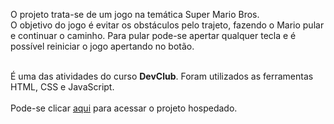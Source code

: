 <p>O projeto trata-se de um jogo na temática Super Mario Bros. <br>
O objetivo do jogo é evitar os obstáculos pelo trajeto, fazendo o Mario pular e continuar o caminho. Para pular pode-se apertar qualquer tecla e é possível reiniciar o jogo apertando no botão.<br><br>
  
É uma das atividades do curso <b>DevClub</b>. Foram utilizados as ferramentas HTML, CSS e JavaScript.
<br>
<br>
Pode-se clicar <a href="https://pj-jogo-mario.netlify.app">aqui</a> para acessar o projeto hospedado.
<br>
<br>
</p>
